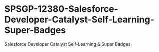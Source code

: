 # SPSGP-12380-Salesforce-Developer-Catalyst-Self-Learning-Super-Badges
Salesforce Developer Catalyst Self-Learning &amp; Super Badges
